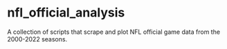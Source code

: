 # nfl_official_analysis
A collection of scripts that scrape and plot NFL official game data from the 2000-2022 seasons. 

